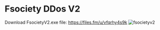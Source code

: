 # Fsociety DDos V2
Download FsocietyV2.exe file: https://files.fm/u/vfqrhy4s9k
![fsocietyv2](https://github.com/user-attachments/assets/cbc55ae0-7f87-427c-bed0-cd886a0ba8ea)
